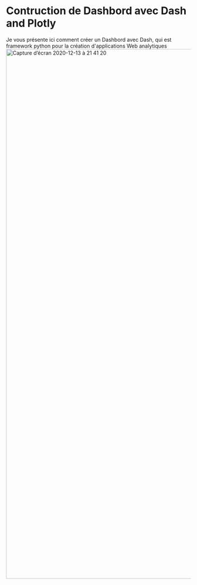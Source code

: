 # Contruction de Dashbord avec Dash and Plotly

Je vous présente ici comment créer un Dashbord avec Dash, qui est framework python pour la création d'applications Web analytiques 
<img width="1440" alt="Capture d’écran 2020-12-13 à 21 41 20" src="https://user-images.githubusercontent.com/33714469/102023216-22977880-3d8c-11eb-81a2-dd81134f909e.png">

